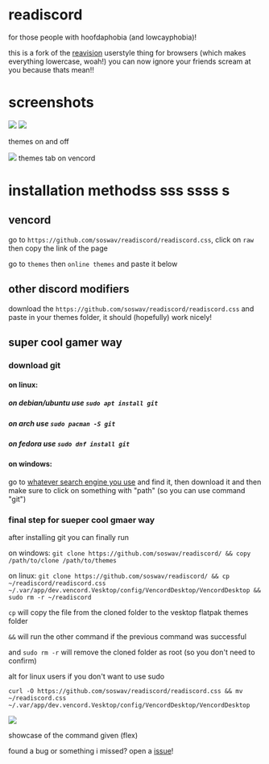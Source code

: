 # readiscord
for those people with hoofdaphobia (and lowcayphobia)!

this is a fork of the [reavision](https://github.com/Commenter25/userstuffs/#reavision) userstyle thing for browsers (which makes everything lowercase, woah!)
you can now ignore your friends scream at you because thats mean!!

# screenshots
![](https://i.imgur.com/bgEZ21b.png)
![](https://i.imgur.com/pGMF4Zg.png)


themes on and off

![](https://i.imgur.com/G1z94kX.png)
themes tab on vencord

# installation methodss sss ssss s
## vencord
go to `https://github.com/soswav/readiscord/readiscord.css`, click on `raw` then copy the link of the page

go to `themes` then `online themes` and paste it below

## other discord modifiers
download the `https://github.com/soswav/readiscord/readiscord.css` and paste in  your themes folder, it should (hopefully) work nicely!

## super cool gamer way
### download git 
#### on linux:
##### on debian/ubuntu use `sudo apt install git`
##### on arch use `sudo pacman -S git`
##### on fedora use `sudo dnf install git`

#### on windows:
go to [whatever search engine you use](https://4get.ca) and find it, then download it and then make sure to click on something with "path" (so you can use command "git")

### final step for sueper cool gmaer way

after installing git you can finally run

on windows: `git clone https://github.com/soswav/readiscord/ && copy /path/to/clone /path/to/themes`

on linux: `git clone https://github.com/soswav/readiscord/ && cp ~/readiscord/readiscord.css ~/.var/app/dev.vencord.Vesktop/config/VencordDesktop/VencordDesktop && sudo rm -r ~/readiscord`

`cp` will copy the file from the cloned folder to the vesktop flatpak themes folder

`&&` will run the other command if the previous command was successful

and `sudo rm -r` will remove the cloned folder as root (so you don't need to confirm)

alt for linux users if you don't want to use sudo

`curl -O https://github.com/soswav/readiscord/readiscord.css && mv ~/readiscord.css ~/.var/app/dev.vencord.Vesktop/config/VencordDesktop/VencordDesktop`

![](https://i.imgur.com/QsCCQ3d.png)

showcase of the command given (flex)

found a bug or something i missed? open a [issue](https://github.com/soswav/readiscord/issues)!
